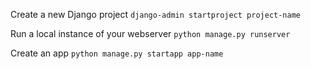 Create a new Django project
`django-admin startproject project-name`


Run a local instance of your webserver
`python manage.py runserver`

Create an app
`python manage.py startapp app-name`